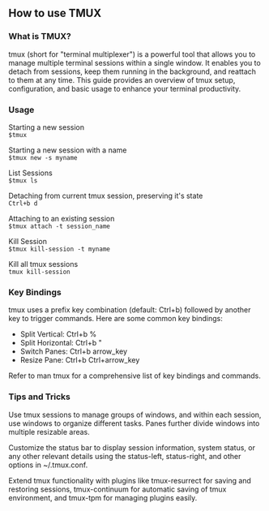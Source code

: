 ## How to use TMUX

### What is TMUX?
tmux (short for "terminal multiplexer") is a powerful tool that allows you to manage multiple terminal sessions within a single window. It enables you to detach from sessions, keep them running in the background, and reattach to them at any time. This guide provides an overview of tmux setup, configuration, and basic usage to enhance your terminal productivity.

### Usage

Starting a new session<br>
```$tmux```

Starting a new session with a name<br>
```$tmux new -s myname```

List Sessions<br>
```$tmux ls```

Detaching from current tmux session, preserving it's state<br>
```Ctrl+b d```

Attaching to an existing session<br>
```$tmux attach -t session_name```

Kill Session<br>
```$tmux kill-session -t myname```

Kill all tmux sessions<br>
```tmux kill-session```

### Key Bindings
tmux uses a prefix key combination (default: Ctrl+b) followed by another key to trigger commands. Here are some common key bindings:

* Split Vertical: Ctrl+b %
* Split Horizontal: Ctrl+b "
* Switch Panes: Ctrl+b arrow_key
* Resize Pane: Ctrl+b Ctrl+arrow_key

Refer to man tmux for a comprehensive list of key bindings and commands.

### Tips and Tricks
Use tmux sessions to manage groups of windows, and within each session, use windows to organize different tasks. Panes further divide windows into multiple resizable areas.

Customize the status bar to display session information, system status, or any other relevant details using the status-left, status-right, and other options in ~/.tmux.conf.

Extend tmux functionality with plugins like tmux-resurrect for saving and restoring sessions, tmux-continuum for automatic saving of tmux environment, and tmux-tpm for managing plugins easily.




